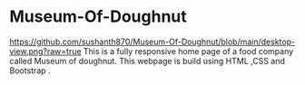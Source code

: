 # Museum-Of-Doughnut
https://github.com/sushanth870/Museum-Of-Doughnut/blob/main/desktop-view.png?raw=true
This is a fully responsive home page of a food company called Museum of doughnut. This webpage is build using HTML ,CSS and Bootstrap .
